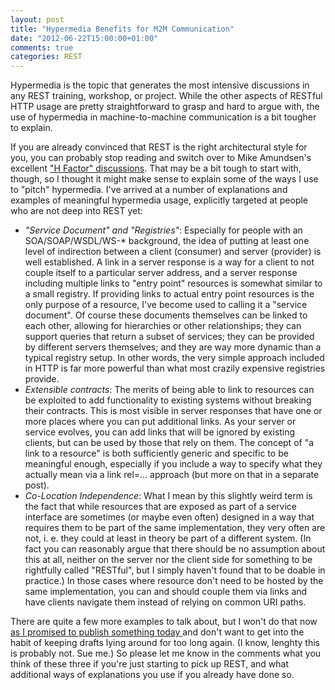 ```yaml
---
layout: post
title: "Hypermedia Benefits for M2M Communication"
date: "2012-06-22T15:00:00+01:00"
comments: true
categories: REST
---
```


Hypermedia is the topic that generates the most intensive
discussions in any REST training, workshop, or project. While the
other aspects of RESTful HTTP usage are pretty straightforward to
grasp and hard to argue with, the use of hypermedia in
machine-to-machine communication is a bit tougher to explain.

If you are already convinced that REST is the right architectural
style for you, you can probably stop reading and switch over to Mike
Amundsen's excellent <a href='http://www.amundsen.com/hypermedia/hfactor/'>"H Factor" discussions</a>.  That may be a bit tough to start with, though, so I 
thought it might make sense to explain some of the ways I use to
"pitch" hypermedia. I've arrived at a number of explanations
and examples of meaningful hypermedia usage, explicitly targeted at
people who are not deep into REST yet:

* _"Service Document" and "Registries"_: Especially for people with an
  SOA/SOAP/WSDL/WS-* background, the idea of putting at least one
  level of indirection between a client (consumer) and server
  (provider) is well established. A link in a server response is a way
  for a client to not couple itself to a particular server address,
  and a server response including multiple links to "entry point"
  resources is somewhat similar to a small registry. If providing
  links to actual entry point resources is the only purpose of a
  resource, I've become used to calling it a "service document". Of
  course these documents themselves can be linked to each other,
  allowing for hierarchies or other relationships; they can support
  queries that return a subset of services; they can be provided by
  different servers themselves; and they are way more dynamic than a
  typical registry setup. In other words, the very simple approach
  included in HTTP is far more powerful than what most crazily
  expensive registries provide.
* _Extensible contracts_: The merits of being able to link to resources
  can be exploited to add functionality to existing systems without
  breaking their contracts. This is most visible in server responses
  that have one or more places where you can put additional links. As
  your server or service evolves, you can add links that will be
  ignored by existing clients, but can be used by those that rely on
  them. The concept of "a link to a resource" is both sufficiently
  generic and specific to be meaningful enough, especially if you
  include a way to specify what they actually mean via a link
  rel=... approach (but more on that in a separate post).
* _Co-Location Independence_: What I mean by this slightly weird term is
  the fact that while resources that are exposed as part of a service
  interface are sometimes (or maybe even often) designed in a way that
  requires them to be part of the same implementation, they very often
  are not, i. e. they could at least in theory be part of a different
  system. (In fact you can reasonably argue that there should be no
  assumption about this at all, neither on the server nor the client
  side for something to be rightfully called "RESTful", but I simply
  haven't found that to be doable in practice.) In those cases where
  resource don't need to be hosted by the same implementation, you can
  and should couple them via links and have clients navigate them
  instead of relying on common URI paths.
  
There are quite a few more examples to talk about, but I won't do that
now <a href='https://twitter.com/stilkov/status/215916063790075907'>as I promised to publish something today </a> and don't want to get into
the habit of keeping drafts lying around for too long again. (I know,
lenghty this is probably not. Sue me.) So please
let me know in the comments what you think of these three if you're just
starting to pick up REST, and what additional ways of explanations you
use if you already have done so.
